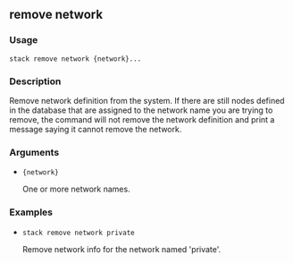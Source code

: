 ## remove network

### Usage

`stack remove network {network}...`

### Description

Remove network definition from the system. If there are still nodes
	defined in the database that are assigned to the network name you
	are trying to remove, the command will not remove the network
	definition and print a message saying it cannot remove the network.

### Arguments

* `{network}`

   One or more network names.


### Examples

* `stack remove network private`

   Remove network info for the network named 'private'.



